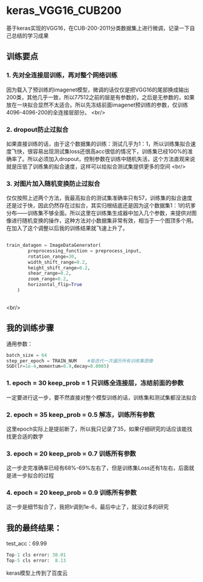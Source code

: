# keras_VGG16_CUB200

基于keras实现的VGG16，在CUB-200-2011分类数据集上进行微调，记录一下自己总结的学习成果

## 训练要点
### 1. 先对全连接层训练，再对整个网络训练
因为载入了预训练的imagenet模型，微调的话仅仅是把VGG16的尾部换成输出200类，其他几乎一致，所以7*7*512之前的层是有参数的，之后是无参数的，如果放在一块拟合显然不太适合。所以先冻结前面imagenet预训练的参数，仅训练4096-4096-200的全连接层部分。
\<br/>

### 2. dropout防止过拟合
如果直接训练的话，由于这个数据集的训练：测试几乎为1：1，所以训练集拟合速度飞快，很容易出现测试集loss还很高acc很低的情况下，训练集已经100%的准确率了。所以必须加入dropout，控制参数在训练中随机失活，这个方法直观来说就是压低了训练集的拟合速度，这样可以给拟合测试集提供更多的空间
\<br/>

### 3. 对图片加入随机变换防止过拟合
仅仅按照上述两个方法，我最高拟合的测试集准确率只有57，训练集的拟合速度还是过于快，因此仍然存在过拟合，其实归根结底还是因为这个数据集1：1的坑爹分布——训练集不够全面。所以这里在训练集生成器中加入几个参数，来提供对图像进行随机变换的操作，这种方法对小数据集非常有效，相当于一个图顶多个用。在加入了这个调整以后我的训练结果就飞速上升了。

```python  
  
train_datagen = ImageDataGenerator(
        preprocessing_function = preprocess_input,
        rotation_range=30,
        width_shift_range=0.2,
        height_shift_range=0.2,
        shear_range=0.2,
        zoom_range=0.2,
        horizontal_flip=True
    )
  
```
\<br/>

## 我的训练步骤
通用参数：

```python 
batch_size = 64
step_per_epoch = TRAIN_NUM    #每迭代一次遍历所有训练集图像
SGD(lr=1e-4,momentum=0.9,decay=0.0005)
```
### 1. epoch = 30 keep_prob = 1 只训练全连接层，冻结前面的参数
一定要进行这一步，要不然直接对整个模型训练的话，训练集和测试集都没法拟合

### 2. epoch = 35 keep_prob = 0.5 解冻，训练所有参数
这里epoch实际上是提前断了，所以我只记录了35，如果仔细研究的话应该能找找更合适的数字

### 3. epoch = 20 keep_prob = 0.7 训练所有参数
这一步走完准确率已经有68%-69%左右了，但是训练集Loss还有1左右，后面就是进一步拟合的过程

### 4. epoch = 20 keep_prob = 0.9 训练所有参数
这一步是细节拟合了，我把lr调到1e-6，最后中止了，就没过多的研究

## 我的最终结果：
test_acc：69.99
```python
Top-1 cls error: 30.01
Top-5 cls error:  8.13
```
keras模型上传到了百度云
